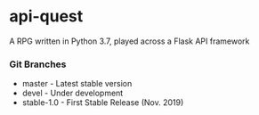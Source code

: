 # api-quest
A RPG written in Python 3.7, played across a Flask API framework

### Git Branches
- master - Latest stable version
- devel - Under development
- stable-1.0 - First Stable Release (Nov. 2019)